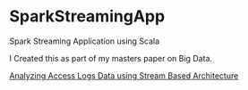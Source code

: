 # SparkStreamingApp
Spark Streaming Application using Scala


I Created this as part of my masters paper on Big Data.

[Analyzing Access Logs Data using Stream Based Architecture](https://library.ndsu.edu/ir/handle/10365/28001)
